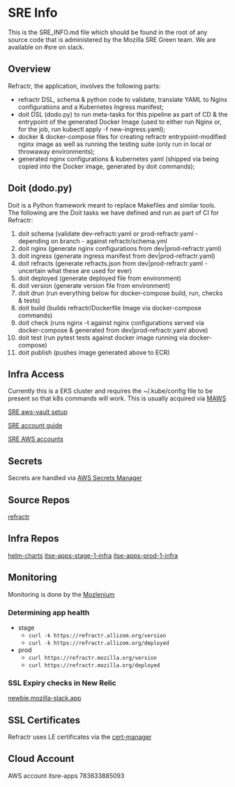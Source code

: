 # SRE Info
This is the SRE_INFO.md file which should be found in the root of any source code that is administered by the Mozilla SRE Green team. We are available on #sre on slack.

## Overview
Refractr, the application, involves the following parts:

- refractr DSL, schema & python code to validate, translate YAML to Nginx configurations and a Kubernetes Ingress manifest;
- doit DSL (dodo.py) to run meta-tasks for this pipeline as part of CD & the entrypoint of the generated Docker Image (used to either run Nginx or, for the job, run kubectl apply -f new-ingress.yaml);
- docker & docker-compose files for creating refractr entrypoint-modified nginx image as well as running the testing suite (only run in local or throwaway environments);
- generated nginx configurations & kubernetes yaml (shipped via being copied into the Docker image, generated by doit commands);

## Doit (dodo.py)

Doit is a Python framework meant to replace Makefiles and similar tools. The following are the Doit tasks we have defined and run as part of CI for Refractr:

1. doit schema (validate dev-refractr.yaml or prod-refractr.yaml - depending on branch - against refractr/schema.yml
1. doit nginx (generate nginx configurations from dev|prod-refractr.yaml)
1. doit ingress (generate ingress manifest from dev|prod-refractr.yaml)
1. doit refracts (generate refracts.json from dev|prod-refractr.yaml - uncertain what these are used for ever)
1. doit deployed (generate deployed file from environment)
1. doit version (generate version file from environment)
1. doit drun (run everything below for docker-compose build, run, checks & tests)
1. doit build (builds refractr/Dockerfile Image via docker-compose commands)
1. doit check (runs nginx -t against nginx configurations served via docker-compose & generated from dev|prod-refractr.yaml above)
1. doit test (run pytest tests against docker image running via docker-compose)
1. doit publish (pushes image generated above to ECR)

## Infra Access
Currently this is a EKS cluster and requires the ~/.kube/config file to be present
so that k8s commands will work.  This is usually acquired via [MAWS](https://mana.mozilla.org/wiki/display/SECURITY/How+to+login+to+AWS+with+Single+Sign+On)

[SRE aws-vault setup](https://mana.mozilla.org/wiki/display/SRE/aws-vault)

[SRE account guide](https://mana.mozilla.org/wiki/display/SRE/AWS+Account+access+guide)

[SRE AWS accounts](https://github.com/mozilla-it/itsre-accounts/blob/master/accounts/mozilla-itsre/terraform.tfvars#L5)

## Secrets
Secrets are handled via [AWS Secrets Manager](https://aws.amazon.com/secrets-manager/)

## Source Repos
[refractr](https://github.com/mozilla-it/refractr)

## Infra Repos
[helm-charts](https://github.com/mozilla-it/helm-charts/)
[itse-apps-stage-1-infra](https://github.com/mozilla-it/itse-apps-stage-1-infra)
[itse-apps-prod-1-infra](https://github.com/mozilla-it/itse-apps-prod-1-infra)

## Monitoring
Monitoring is done by the [Mozlenium](https://github.com/mozilla-it/mozlenium)

### Determining app health
* stage
    * `curl -k https://refractr.allizom.org/version`
    * `curl -k https://refractr.allizom.org/deployed`
* prod
    * `curl https://refractr.mozilla.org/version`
    * `curl https://refractr.mozilla.org/deployed`

### SSL Expiry checks in New Relic
[newbie.mozilla-slack.app](https://synthetics.newrelic.com/accounts/2239138/monitors/554cb212-7ab3-494d-af42-73495bf01ac7)

## SSL Certificates
Refractr uses LE certificates via the [cert-manager](https://cert-manager.io/)

## Cloud Account
AWS account itsre-apps 783633885093
